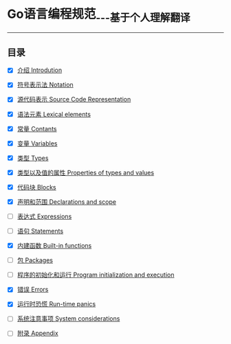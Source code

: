# Go语言编程规范<sub>---基于个人理解翻译</sub>

---

## 目录

- [x] [介绍 Introdution](Introdution.md)

- [x] [符号表示法 Notation](Notation.md)

- [x] [源代码表示 Source Code Representation](Source-code-representation.md)

- [x] [语法元素 Lexical elements](Lexical-elements.md)

- [x] [常量 Contants](Constants.md)

- [x] [变量 Variables](Variables.md)

- [x] [类型 Types](Types.md)

- [x] [类型以及值的属性 Properties of types and values](Properties-of-types-and-values.md)

- [x] [代码块 Blocks](Blocks.md)

- [x] [声明和范围 Declarations and scope](Declarations-and-scope.md)

- [ ] [表达式 Expressions](Expressions.md)

- [ ] [语句 Statements](Statements.md)

- [x] [内建函数 Built-in functions](builtin-functions.md)

- [ ] [包 Packages](Packages.md)

- [ ] [程序的初始化和运行 Program initialization and execution](Program-initialization-and-execution.md)

- [x] [错误 Errors](errors.md)

- [x] [运行时恐慌 Run-time panics](Runtime-panics.md)

- [ ] [系统注意事项 System considerations](System-considerations.md)

- [ ] [附录 Appendix](Appendix.md)
